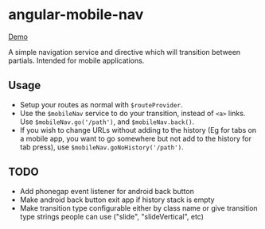 angular-mobile-nav
==================

[Demo](http://embed.plnkr.co/5CmSiz5d5qoDRQlwiKxf)

A simple navigation service and directive which will transition between partials.  Intended for mobile applications.

Usage
-----

* Setup your routes as normal with `$routeProvider`.
* Use the `$mobileNav` service to do your transition, instead of `<a>` links.  Use `$mobileNav.go('/path')`, and `$mobileNav.back()`.  
* If you wish to change URLs without adding to the history (Eg for tabs on a mobile app, you want to go somewhere but not add to the history for tab press), use `$mobileNav.goNoHistory('/path')`.

TODO
----

* Add phonegap event listener for android back button
* Make android back button exit app if history stack is empty
* Make transition type configurable either by class name or give transition type strings people can use ("slide", "slideVertical", etc)

